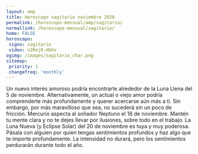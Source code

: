 ```yaml
---
layout: amp
title: Horoscopo sagitario noviembre 2020 
permalink: /horoscopo-mensual/amp/sagitario/
normallink: /horoscopo-mensual/sagitario/
home: FALSE
horoscopo:
 signo: sagitario
 video: n2RejR-HGHs
ogimg: /images/sagitario_char.png
sitemap:
 priority: 1
 changefreq: 'monthly'
---
```



Un nuevo interés amoroso podría encontrarte alrededor de la Luna Llena del 5 de noviembre. Alternativamente, un actual o viejo amor podría comprenderte más profundamente y querer acercarse aún más a ti. Sin embargo, por más maravilloso que sea, no sucederá sin un poco de fricción. Mercurio aspecta al soñador Neptuno el 18 de noviembre. Mantén tu mente clara y no te dejes llevar por ilusiones, sobre todo en el trabajo. La Luna Nueva (y Eclipse Solar) del 20 de noviembre es tuya y muy poderosa. Pásala con alguien por quien tengas sentimientos profundos y haz algo que te importe profundamente. La intensidad no durará, pero los sentimientos perdurarán durante todo el año.